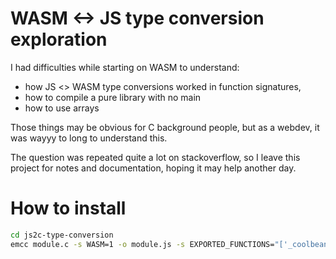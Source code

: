 # WASM <-> JS type conversion exploration


I had difficulties while starting on WASM to understand:
- how JS <> WASM type conversions worked in function signatures,
- how to compile a pure library with no main
- how to use arrays

Those things may be obvious for C background people, but as a webdev, it was wayyy to long to understand this.

The question was repeated quite a lot on stackoverflow, so I leave this project for notes and documentation, hoping it may help another day.


# How to install


```bash
cd js2c-type-conversion
emcc module.c -s WASM=1 -o module.js -s EXPORTED_FUNCTIONS="['_coolbeans']"

```
